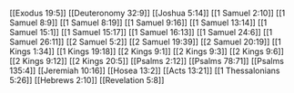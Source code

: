 [[Exodus 19:5]]
[[Deuteronomy 32:9]]
[[Joshua 5:14]]
[[1 Samuel 2:10]]
[[1 Samuel 8:9]]
[[1 Samuel 8:19]]
[[1 Samuel 9:16]]
[[1 Samuel 13:14]]
[[1 Samuel 15:1]]
[[1 Samuel 15:17]]
[[1 Samuel 16:13]]
[[1 Samuel 24:6]]
[[1 Samuel 26:11]]
[[2 Samuel 5:2]]
[[2 Samuel 19:39]]
[[2 Samuel 20:19]]
[[1 Kings 1:34]]
[[1 Kings 19:18]]
[[2 Kings 9:1]]
[[2 Kings 9:3]]
[[2 Kings 9:6]]
[[2 Kings 9:12]]
[[2 Kings 20:5]]
[[Psalms 2:12]]
[[Psalms 78:71]]
[[Psalms 135:4]]
[[Jeremiah 10:16]]
[[Hosea 13:2]]
[[Acts 13:21]]
[[1 Thessalonians 5:26]]
[[Hebrews 2:10]]
[[Revelation 5:8]]
